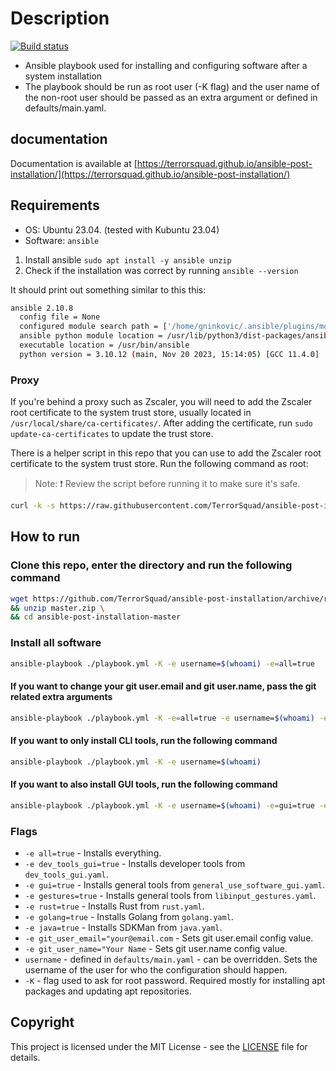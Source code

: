 # Description

[![Build status](https://github.com/TerrorSquad/ansible-post-installation/actions/workflows/build.yml/badge.svg)](https://github.com/TerrorSquad/ansible-post-installation/actions/workflows/build.yml)

- Ansible playbook used for installing and configuring software after a system installation
- The playbook should be run as root user (-K flag) and the user name of the non-root user should be passed as an extra argument or defined in defaults/main.yaml.

## documentation

Documentation is available at [https://terrorsquad.github.io/ansible-post-installation/](https://terrorsquad.github.io/ansible-post-installation/)

## Requirements

- OS: Ubuntu 23.04. (tested with Kubuntu 23.04)
- Software: `ansible`

1. Install ansible
  `sudo apt install -y ansible unzip`
2. Check if the installation was correct by running
  `ansible --version`

It should print out something similar to this this:

```bash
ansible 2.10.8
  config file = None
  configured module search path = ['/home/gninkovic/.ansible/plugins/modules', '/usr/share/ansible/plugins/modules']
  ansible python module location = /usr/lib/python3/dist-packages/ansible
  executable location = /usr/bin/ansible
  python version = 3.10.12 (main, Nov 20 2023, 15:14:05) [GCC 11.4.0]
```

### Proxy

If you're behind a proxy such as Zscaler, you will need to add the Zscaler root certificate to the system trust store, usually located in `/usr/local/share/ca-certificates/`. After adding the certificate, run `sudo update-ca-certificates` to update the trust store.

There is a helper script in this repo that you can use to add the Zscaler root certificate to the system trust store. Run the following command as root:

> Note: ❗ Review the script before running it to make sure it's safe.

```bash
curl -k -s https://raw.githubusercontent.com/TerrorSquad/ansible-post-installation/master/add_zscaler_root_cert.sh | bash
```

## How to run

### Clone this repo, enter the directory and run the following command

```bash
wget https://github.com/TerrorSquad/ansible-post-installation/archive/refs/heads/master.zip \
&& unzip master.zip \
&& cd ansible-post-installation-master
```

### Install all software

```bash
ansible-playbook ./playbook.yml -K -e username=$(whoami) -e=all=true
```

#### If you want to change your git user.email and git user.name, pass the git related extra arguments

```bash
ansible-playbook ./playbook.yml -K -e=all=true -e username=$(whoami) -e "git_user_email='your@email.com'" -e "git_user_name='Your Name'"
```

#### If you want to only install CLI tools, run the following command

```bash
ansible-playbook ./playbook.yml -K -e username=$(whoami)
```

#### If you want to also install GUI tools, run the following command

```bash
ansible-playbook ./playbook.yml -K -e username=$(whoami) -e=gui=true -e=dev_tools_gui=true
```

### Flags

- `-e all=true` - Installs everything.
- `-e dev_tools_gui=true` - Installs developer tools from `dev_tools_gui.yaml`.
- `-e gui=true` - Installs general tools from `general_use_software_gui.yaml`.
- `-e gestures=true` - Installs general tools from `libinput_gestures.yaml`.
- `-e rust=true` - Installs Rust from `rust.yaml`.
- `-e golang=true` - Installs Golang from `golang.yaml`.
- `-e java=true` - Installs SDKMan from `java.yaml`.
- `-e git_user_email="your@email.com` - Sets git user.email config value.
- `-e git_user_name="Your Name` - Sets git user.name config value.
- `username` - defined in `defaults/main.yaml` - can be overridden. Sets the username of the user for who the configuration should happen.
- `-K` - flag used to ask for root password. Required mostly for installing apt packages and updating apt repositories.

## Copyright

This project is licensed under the MIT License - see the [LICENSE](LICENSE) file for details.
```
